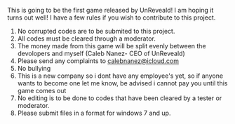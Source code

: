 This is going to be the first game released by UnReveald! I am hoping it turns out well! I have a few rules if you wish to contribute to this project.
1. No corrupted codes are to be submited to this project.
2. All codes must be cleared through a moderator.
3. The money made from this game will be split evenly between the devolopers and myself (Caleb Nanez- CEO of UnReveald)
4. Please send any complaints to calebnanez@icloud.com
5. No bullying
6. This is a new company so i dont have any employee's yet, so if anyone wants to become one let me know, be advised i cannot pay you until this game comes out
7. No editing is to be done to codes that have been cleared by a tester or moderator.
8. Please submit files in a format for windows 7 and up.
